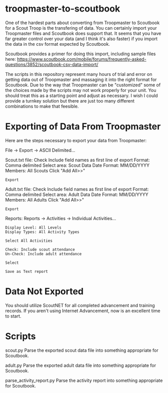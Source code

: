 # troopmaster-to-scoutbook

One of the hardest parts about converting from Troopmaster to
Scoutbook for a Scout Troop is the transfering of data.  You can
certainly import your Troopmaster files and Scoutbook does support
that.  It seems that you have far greater control over your data (and
I think it's also faster) if you import the data in the csv format
expected by Scoutbook.

Scoutbook provides a primer for doing this import, including sample
files here:
https://www.scoutbook.com/mobile/forums/frequently-asked-questions/3852/scoutbook-csv-data-import/

The scripts in this repository represent many hours of trial and error
on getting data out of Troopmaster and massaging it into the right
format for Scoutbook.  Due to the way that Troopmaster can be
"customized" some of the choices made by the scripts may not work
properly for your unit.  You should treat this as a starting point and
adjust as necessary.  I wish I could provide a turnkey solution but
there are just too many different combinations to make that feesible.

# Exporting of Data From Troopmaster

Here are the steps necessary to export your data from Troopmaster:

File -> Export -> ASCII Delimited...

Scout.txt file:
    Check Include field names as first line of export
    Format: Comma delimited
    Select area: Scout Data
    Date Format: MM/DD/YYYY
    Members: All Scouts
    Click "Add All>>"

    Export

Adult.txt file:
    Check Include field names as first line of export
    Format: Comma delimited
    Select area: Adult Data
    Date Format: MM/DD/YYYY
    Members: All Adults
    Click "Add All>>"

    Export

Reports:
    Reports -> Activities -> Individual Activities...

    Display Level: All Levels
    Display Types: All Activity Types

    Select All Activities

    Check: Include scout attendance
    Un-Check: Include adult attendance

    Select

    Save as Text report

# Data Not Exported

You should utilize ScoutNET for all completed advancement and training
records.  If you aren't using Internet Advancement, now is an
excellent time to start.

# Scripts

scout.py
    Parse the exported scout data file into something appropriate for Scoutbook.

adult.py
    Parse the exported adult data file into something appropriate for Scoutbook.

parse_activity_report.py
    Parse the activity report into something appropriate for Scoutbook.

